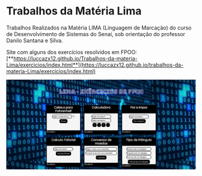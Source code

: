 # **Trabalhos da Matéria Lima**

Trabalhos Realizados na Matéria LIMA (Linguagem de Marcação) do curso de Desenvolvimento de Sistemas do Senai, sob orientação do professor Danilo Santana e Silva.


Site com alguns dos exercícios resolvidos em FPOO:
[**https://luccazx12.github.io/Trabalhos-da-materia-Lima/exercicios/index.html**](https://luccazx12.github.io/trabalhos-da-materia-Lima/exercicios/index.html)

![Image](https://raw.githubusercontent.com/Luccazx12/Trabalhos-da-materia-Lima/master/exercicios/exerciciosFPOO.JPG)

